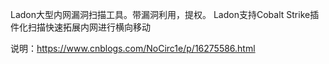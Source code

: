 Ladon大型内网漏洞扫描工具。带漏洞利用，提权。
Ladon支持Cobalt Strike插件化扫描快速拓展内网进行横向移动


说明：<https://www.cnblogs.com/NoCirc1e/p/16275586.html>